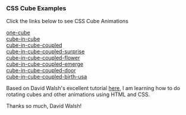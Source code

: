 ### CSS Cube Examples

Click the links below to see CSS Cube Animations

[one-cube][one-cube]  
[cube-in-cube][cube-in-cube]  
[cube-in-cube-coupled][cube-in-cube-coupled]  
[cube-in-cube-coupled-surprise][cube-in-cube-coupled-surprise]  
[cube-in-cube-coupled-flower][cube-in-cube-coupled-flower]  
[cube-in-cube-coupled-emerge][cube-in-cube-coupled-emerge]  
[cube-in-cube-coupled-door][cube-in-cube-coupled-door]  
[cube-in-cube-coupled-birth-usa][cube-in-cube-coupled-birth-usa]  

Based on David Walsh's excellent tutorial [here][walsh], I am learning how to
do rotating cubes and other animations using HTML and CSS.

Thanks so much, David Walsh!

[one-cube]: https://xitalogy.github.io/css-cube/one-cube/
[cube-in-cube]: https://xitalogy.github.io/css-cube/cube-in-cube/
[cube-in-cube-coupled]: https://xitalogy.github.io/css-cube/cube-in-cube-coupled/
[cube-in-cube-coupled-surprise]: https://xitalogy.github.io/css-cube/cube-in-cube-coupled-surprise/
[cube-in-cube-coupled-flower]: https://xitalogy.github.io/css-cube/cube-in-cube-coupled-flower/
[cube-in-cube-coupled-emerge]: https://xitalogy.github.io/css-cube/cube-in-cube-coupled-emerge/
[cube-in-cube-coupled-door]: https://xitalogy.github.io/css-cube/cube-in-cube-coupled-door/
[cube-in-cube-coupled-birth-usa]: https://xitalogy.github.io/css-cube/cube-in-cube-coupled-birth-usa/

[walsh]: https://davidwalsh.name/css-cube
